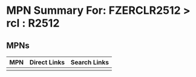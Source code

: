 



# MPN Summary For: FZERCLR2512 > rcl : R2512

## MPNs
  

|MPN|Direct Links|Search Links|
| :--- | :--- | :--- |
||||
